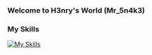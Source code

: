 ### Welcome to H3nry's World (Mr_5n4k3)

<!--
**h3nry-007/h3nry-007** is a ✨ _special_ ✨ repository because its `README.md` (this file) appears on your GitHub profile.

Here are some ideas to get you started:

- 🔭 I’m currently working on ...
- 🌱 I’m currently learning ...
- 👯 I’m looking to collaborate on ...
- 🤔 I’m looking for help with ...
- 💬 Ask me about ...
- 📫 How to reach me: ...
- 😄 Pronouns: ...
- ⚡ Fun fact: ...
-->
### My Skills 
[![My Skills](https://skillicons.dev/icons?i=vim,c,cpp,bash,cmake,docker,github,linux,md,py,qt,regex,neovim,git&perline=2)](https://skillicons.dev)
